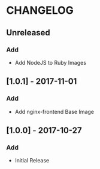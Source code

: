 # CHANGELOG

## Unreleased
### Add
- Add NodeJS to Ruby Images

## [1.0.1] - 2017-11-01
### Add
- Add nginx-frontend Base Image

## [1.0.0] - 2017-10-27
### Add
- Initial Release
